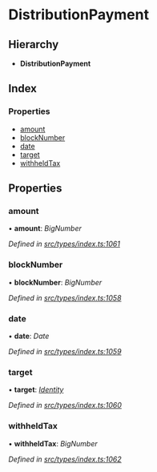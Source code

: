 # DistributionPayment

## Hierarchy

* **DistributionPayment**

## Index

### Properties

* [amount](distributionpayment.md#amount)
* [blockNumber](distributionpayment.md#blocknumber)
* [date](distributionpayment.md#date)
* [target](distributionpayment.md#target)
* [withheldTax](distributionpayment.md#withheldtax)

## Properties

### amount

• **amount**: _BigNumber_

_Defined in_ [_src/types/index.ts:1061_](https://github.com/PolymathNetwork/polymesh-sdk/blob/bf2b7a12/src/types/index.ts#L1061)

### blockNumber

• **blockNumber**: _BigNumber_

_Defined in_ [_src/types/index.ts:1058_](https://github.com/PolymathNetwork/polymesh-sdk/blob/bf2b7a12/src/types/index.ts#L1058)

### date

• **date**: _Date_

_Defined in_ [_src/types/index.ts:1059_](https://github.com/PolymathNetwork/polymesh-sdk/blob/bf2b7a12/src/types/index.ts#L1059)

### target

• **target**: [_Identity_](../classes/identity.md)

_Defined in_ [_src/types/index.ts:1060_](https://github.com/PolymathNetwork/polymesh-sdk/blob/bf2b7a12/src/types/index.ts#L1060)

### withheldTax

• **withheldTax**: _BigNumber_

_Defined in_ [_src/types/index.ts:1062_](https://github.com/PolymathNetwork/polymesh-sdk/blob/bf2b7a12/src/types/index.ts#L1062)

